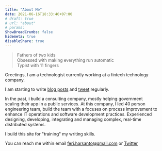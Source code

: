```yaml
---
title: "About Me"
date: 2021-06-16T18:33:46+07:00
# draft: true
# url: "about"
# params:
ShowBreadCrumbs: false
hidemeta: true
disableShare: true
---
```


> Fathers of two kids  
> Obsessed with making everything run automatic  
> Typist with 11 fingers

Greetings, I am a technologist currently working at a fintech technology company.

I am starting to write [blog posts](../posts) and [tweet](https://twitter.com/fharsanto) regularly.

<!-- I'd like to have fun with an application and infrastructure. -->

In the past, i build a consulting company, mostly helping government scaling their app in a public services. At this company, I led 40 person engineering team, build the team with a focuses on process improvement to enhance IT operations and software development practices. Experienced designing, developing, integrating and managing complex, real-time distributed systems. 

I build this site for "training" my writing skills.

You can reach me within email feri.harsanto@gmail.com or [Twitter](https://twitter.com/fharsanto)  